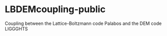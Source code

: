 # LBDEMcoupling-public
Coupling between the Lattice-Boltzmann code Palabos and the DEM code LIGGGHTS
